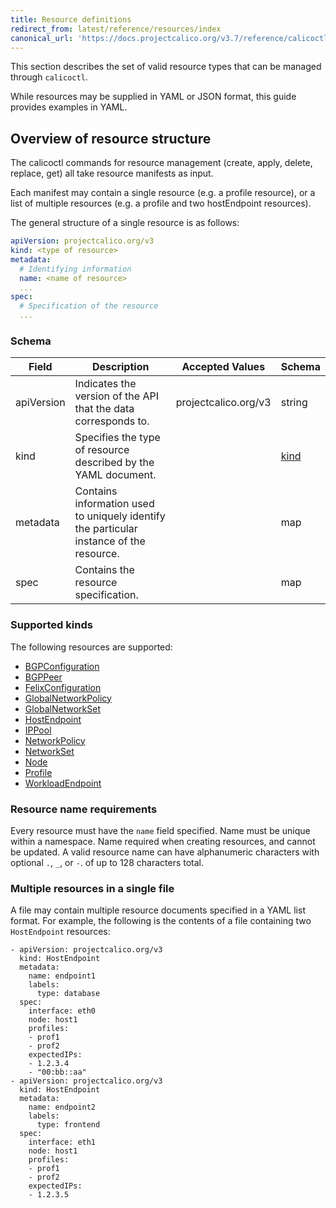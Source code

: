 ```yaml
---
title: Resource definitions
redirect_from: latest/reference/resources/index
canonical_url: 'https://docs.projectcalico.org/v3.7/reference/calicoctl/resources/index'
---
```


This section describes the set of valid resource types that can be managed
through `calicoctl`.  

While resources may be supplied in YAML or JSON format, this guide provides examples in YAML.

## Overview of resource structure

The calicoctl commands for resource management (create, apply, delete, replace, get)
all take resource manifests as input.  

Each manifest may contain a single resource
(e.g. a profile resource), or a list of multiple resources (e.g. a profile and two
hostEndpoint resources).

The general structure of a single resource is as follows:

```yaml
apiVersion: projectcalico.org/v3
kind: <type of resource>
metadata:
  # Identifying information
  name: <name of resource>
  ...
spec:
  # Specification of the resource
  ...
```

### Schema

| Field    | Description           | Accepted Values              | Schema |
|----------|-----------------------|------------------------------|--------|
| apiVersion     | Indicates the version of the API that the data corresponds to. | projectcalico.org/v3 | string |
| kind     | Specifies the type of resource described by the YAML document. |  | [kind](#supported-kinds) |
| metadata | Contains information used to uniquely identify the particular instance of the resource. | | map |
| spec     | Contains the resource specification. | | map |

### Supported kinds

The following resources are supported:

- [BGPConfiguration]({{site.baseurl}}/{{page.version}}/reference/resources/bgpconfig)
- [BGPPeer]({{site.baseurl}}/{{page.version}}/reference/resources/bgppeer)
- [FelixConfiguration]({{site.baseurl}}/{{page.version}}/reference/resources/felixconfig)
- [GlobalNetworkPolicy]({{site.baseurl}}/{{page.version}}/reference/resources/globalnetworkpolicy)
- [GlobalNetworkSet]({{site.baseurl}}/{{page.version}}/reference/resources/globalnetworkset)
- [HostEndpoint]({{site.baseurl}}/{{page.version}}/reference/resources/hostendpoint)
- [IPPool]({{site.baseurl}}/{{page.version}}/reference/resources/ippool)
- [NetworkPolicy]({{site.baseurl}}/{{page.version}}/reference/resources/networkpolicy)
- [NetworkSet]({{site.baseurl}}/{{page.version}}/reference/resources/networkset)
- [Node]({{site.baseurl}}/{{page.version}}/reference/resources/node)
- [Profile]({{site.baseurl}}/{{page.version}}/reference/resources/profile)
- [WorkloadEndpoint]({{site.baseurl}}/{{page.version}}/reference/resources/workloadendpoint)

### Resource name requirements

Every resource must have the `name` field specified. Name must be unique within a namespace.
Name required when creating resources, and cannot be updated.
A valid resource name can have alphanumeric characters with optional `.`, `_`, or `-`. of up to 128 characters total.

### Multiple resources in a single file

A file may contain multiple resource documents specified in a YAML list format. For example, the following is the contents of a file containing two `HostEndpoint` resources:

```
- apiVersion: projectcalico.org/v3
  kind: HostEndpoint
  metadata:
    name: endpoint1
    labels:
      type: database
  spec:
    interface: eth0
    node: host1
    profiles:
    - prof1
    - prof2
    expectedIPs:
    - 1.2.3.4
    - "00:bb::aa"
- apiVersion: projectcalico.org/v3
  kind: HostEndpoint
  metadata:
    name: endpoint2
    labels:
      type: frontend
  spec:
    interface: eth1
    node: host1
    profiles:
    - prof1
    - prof2
    expectedIPs:
    - 1.2.3.5
```
